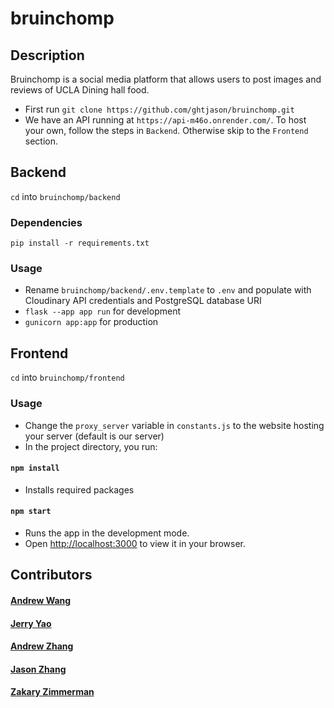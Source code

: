 # bruinchomp

## Description
Bruinchomp is a social media platform that allows users to post images and reviews of UCLA Dining hall food.

- First run `git clone https://github.com/ghtjason/bruinchomp.git`
- We have an API running at `https://api-m46o.onrender.com/`. To host your own, follow the steps in `Backend`. Otherwise skip to the `Frontend` section.

## Backend
`cd` into `bruinchomp/backend`
### Dependencies
`pip install -r requirements.txt`


### Usage
- Rename `bruinchomp/backend/.env.template` to `.env` and populate with Cloudinary API credentials and PostgreSQL database URI
- `flask --app app run` for development
- `gunicorn app:app` for production

## Frontend
`cd` into `bruinchomp/frontend`

### Usage
- Change the `proxy_server` variable in `constants.js` to the website hosting your server (default is our server)
- In the project directory, you run:

#### `npm install`
- Installs required packages

#### `npm start`
- Runs the app in the development mode.
- Open [http://localhost:3000](http://localhost:3000) to view it in your browser.

## Contributors

#### [Andrew Wang](https://github.com/strawhqt)
#### [Jerry Yao](https://github.com/frozenhamburgers)
#### [Andrew Zhang](https://github.com/bobsparrow)
#### [Jason Zhang](https://github.com/ghtjason)
#### [Zakary Zimmerman](https://github.com/zakz22)